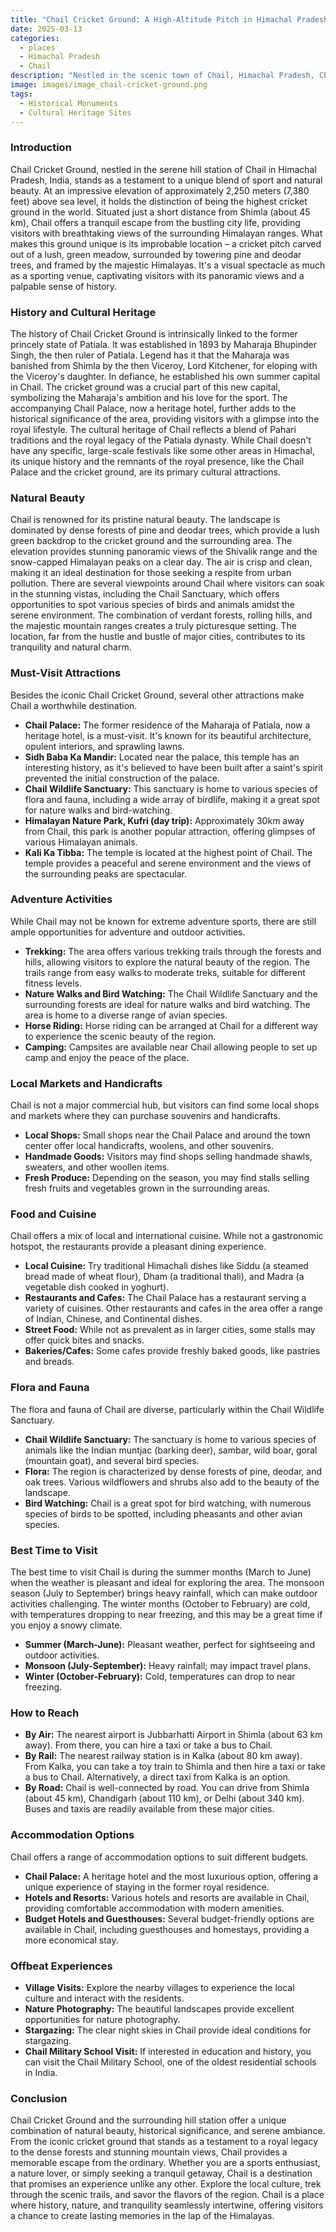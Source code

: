 ```yaml
---
title: "Chail Cricket Ground: A High-Altitude Pitch in Himachal Pradesh"
date: 2025-03-13
categories:
  - places
  - Himachal Pradesh
  - Chail
description: "Nestled in the scenic town of Chail, Himachal Pradesh, Chail Cricket Ground is renowned as one of India's highest cricket grounds. This challenging venue, located at an elevation of over 2,400 meters (7,874 feet), offers a unique blend of sports and adventure amidst breathtaking mountainous terrain. Popular among cricket enthusiasts and adventure seekers, the ground provides a thrilling experience due to its high-altitude conditions."
image: images/image_chail-cricket-ground.png
tags: 
  - Historical Monuments
  - Cultural Heritage Sites
---
```



### **Introduction**

Chail Cricket Ground, nestled in the serene hill station of Chail in Himachal Pradesh, India, stands as a testament to a unique blend of sport and natural beauty. At an impressive elevation of approximately 2,250 meters (7,380 feet) above sea level, it holds the distinction of being the highest cricket ground in the world. Situated just a short distance from Shimla (about 45 km), Chail offers a tranquil escape from the bustling city life, providing visitors with breathtaking views of the surrounding Himalayan ranges. What makes this ground unique is its improbable location – a cricket pitch carved out of a lush, green meadow, surrounded by towering pine and deodar trees, and framed by the majestic Himalayas. It's a visual spectacle as much as a sporting venue, captivating visitors with its panoramic views and a palpable sense of history.

### **History and Cultural Heritage**

The history of Chail Cricket Ground is intrinsically linked to the former princely state of Patiala. It was established in 1893 by Maharaja Bhupinder Singh, the then ruler of Patiala. Legend has it that the Maharaja was banished from Shimla by the then Viceroy, Lord Kitchener, for eloping with the Viceroy's daughter. In defiance, he established his own summer capital in Chail. The cricket ground was a crucial part of this new capital, symbolizing the Maharaja's ambition and his love for the sport. The accompanying Chail Palace, now a heritage hotel, further adds to the historical significance of the area, providing visitors with a glimpse into the royal lifestyle. The cultural heritage of Chail reflects a blend of Pahari traditions and the royal legacy of the Patiala dynasty. While Chail doesn't have any specific, large-scale festivals like some other areas in Himachal, its unique history and the remnants of the royal presence, like the Chail Palace and the cricket ground, are its primary cultural attractions.

###  **Natural Beauty**



Chail is renowned for its pristine natural beauty. The landscape is dominated by dense forests of pine and deodar trees, which provide a lush green backdrop to the cricket ground and the surrounding area. The elevation provides stunning panoramic views of the Shivalik range and the snow-capped Himalayan peaks on a clear day. The air is crisp and clean, making it an ideal destination for those seeking a respite from urban pollution. There are several viewpoints around Chail where visitors can soak in the stunning vistas, including the Chail Sanctuary, which offers opportunities to spot various species of birds and animals amidst the serene environment. The combination of verdant forests, rolling hills, and the majestic mountain ranges creates a truly picturesque setting. The location, far from the hustle and bustle of major cities, contributes to its tranquility and natural charm.

### **Must-Visit Attractions**

Besides the iconic Chail Cricket Ground, several other attractions make Chail a worthwhile destination.

*   **Chail Palace:** The former residence of the Maharaja of Patiala, now a heritage hotel, is a must-visit. It's known for its beautiful architecture, opulent interiors, and sprawling lawns.
*   **Sidh Baba Ka Mandir:** Located near the palace, this temple has an interesting history, as it's believed to have been built after a saint's spirit prevented the initial construction of the palace.
*   **Chail Wildlife Sanctuary:** This sanctuary is home to various species of flora and fauna, including a wide array of birdlife, making it a great spot for nature walks and bird-watching.
*   **Himalayan Nature Park, Kufri (day trip):** Approximately 30km away from Chail, this park is another popular attraction, offering glimpses of various Himalayan animals.
*   **Kali Ka Tibba:** The temple is located at the highest point of Chail. The temple provides a peaceful and serene environment and the views of the surrounding peaks are spectacular.

### **Adventure Activities**

While Chail may not be known for extreme adventure sports, there are still ample opportunities for adventure and outdoor activities.

*   **Trekking:** The area offers various trekking trails through the forests and hills, allowing visitors to explore the natural beauty of the region. The trails range from easy walks to moderate treks, suitable for different fitness levels.
*   **Nature Walks and Bird Watching:** The Chail Wildlife Sanctuary and the surrounding forests are ideal for nature walks and bird watching. The area is home to a diverse range of avian species.
*   **Horse Riding:** Horse riding can be arranged at Chail for a different way to experience the scenic beauty of the region.
*   **Camping:** Campsites are available near Chail allowing people to set up camp and enjoy the peace of the place.

### **Local Markets and Handicrafts**

Chail is not a major commercial hub, but visitors can find some local shops and markets where they can purchase souvenirs and handicrafts.

*   **Local Shops:** Small shops near the Chail Palace and around the town center offer local handicrafts, woolens, and other souvenirs.
*   **Handmade Goods:** Visitors may find shops selling handmade shawls, sweaters, and other woollen items.
*   **Fresh Produce:** Depending on the season, you may find stalls selling fresh fruits and vegetables grown in the surrounding areas.

### **Food and Cuisine**



Chail offers a mix of local and international cuisine. While not a gastronomic hotspot, the restaurants provide a pleasant dining experience.

*   **Local Cuisine:** Try traditional Himachali dishes like Siddu (a steamed bread made of wheat flour), Dham (a traditional thali), and Madra (a vegetable dish cooked in yoghurt).
*   **Restaurants and Cafes:** The Chail Palace has a restaurant serving a variety of cuisines. Other restaurants and cafes in the area offer a range of Indian, Chinese, and Continental dishes.
*   **Street Food:** While not as prevalent as in larger cities, some stalls may offer quick bites and snacks.
*   **Bakeries/Cafes:** Some cafes provide freshly baked goods, like pastries and breads.

### **Flora and Fauna**



The flora and fauna of Chail are diverse, particularly within the Chail Wildlife Sanctuary.

*   **Chail Wildlife Sanctuary:** The sanctuary is home to various species of animals like the Indian muntjac (barking deer), sambar, wild boar, goral (mountain goat), and several bird species.
*   **Flora:** The region is characterized by dense forests of pine, deodar, and oak trees. Various wildflowers and shrubs also add to the beauty of the landscape.
*   **Bird Watching:** Chail is a great spot for bird watching, with numerous species of birds to be spotted, including pheasants and other avian species.

### **Best Time to Visit**

The best time to visit Chail is during the summer months (March to June) when the weather is pleasant and ideal for exploring the area. The monsoon season (July to September) brings heavy rainfall, which can make outdoor activities challenging. The winter months (October to February) are cold, with temperatures dropping to near freezing, and this may be a great time if you enjoy a snowy climate.

*   **Summer (March-June):** Pleasant weather, perfect for sightseeing and outdoor activities.
*   **Monsoon (July-September):** Heavy rainfall; may impact travel plans.
*   **Winter (October-February):** Cold, temperatures can drop to near freezing.

### **How to Reach**

*   **By Air:** The nearest airport is Jubbarhatti Airport in Shimla (about 63 km away). From there, you can hire a taxi or take a bus to Chail.
*   **By Rail:** The nearest railway station is in Kalka (about 80 km away). From Kalka, you can take a toy train to Shimla and then hire a taxi or take a bus to Chail. Alternatively, a direct taxi from Kalka is an option.
*   **By Road:** Chail is well-connected by road. You can drive from Shimla (about 45 km), Chandigarh (about 110 km), or Delhi (about 340 km). Buses and taxis are readily available from these major cities.

### **Accommodation Options**



Chail offers a range of accommodation options to suit different budgets.

*   **Chail Palace:** A heritage hotel and the most luxurious option, offering a unique experience of staying in the former royal residence.
*   **Hotels and Resorts:** Various hotels and resorts are available in Chail, providing comfortable accommodation with modern amenities.
*   **Budget Hotels and Guesthouses:** Several budget-friendly options are available in Chail, including guesthouses and homestays, providing a more economical stay.

### **Offbeat Experiences**

*   **Village Visits:** Explore the nearby villages to experience the local culture and interact with the residents.
*   **Nature Photography:** The beautiful landscapes provide excellent opportunities for nature photography.
*   **Stargazing:** The clear night skies in Chail provide ideal conditions for stargazing.
*   **Chail Military School Visit:** If interested in education and history, you can visit the Chail Military School, one of the oldest residential schools in India.

### **Conclusion**

Chail Cricket Ground and the surrounding hill station offer a unique combination of natural beauty, historical significance, and serene ambiance. From the iconic cricket ground that stands as a testament to a royal legacy to the dense forests and stunning mountain views, Chail provides a memorable escape from the ordinary. Whether you are a sports enthusiast, a nature lover, or simply seeking a tranquil getaway, Chail is a destination that promises an experience unlike any other. Explore the local culture, trek through the scenic trails, and savor the flavors of the region. Chail is a place where history, nature, and tranquility seamlessly intertwine, offering visitors a chance to create lasting memories in the lap of the Himalayas.


